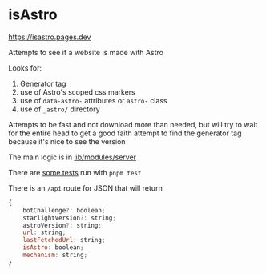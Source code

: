 # isAstro

https://isastro.pages.dev

Attempts to see if a website is made with Astro

Looks for:

1. Generator tag
2. use of Astro's scoped css markers
3. use of `data-astro-` attributes or `astro-` class
4. use of `_astro/` directory

Attempts to be fast and not download more than needed, but will try to wait for the entire head to get a good faith attempt to find the generator tag because it's nice to see the version

The main logic is in [lib/modules/server](./src/lib/modules/server/index.ts)

There are [some tests](./src/lib/test/index.ts) run with `pnpm test`

There is an `/api` route for JSON that will return

```js
{
    botChallenge?: boolean;
    starlightVersion?: string;
    astroVersion?: string;
    url: string;
    lastFetchedUrl: string;
    isAstro: boolean;
    mechanism: string;
}
```
